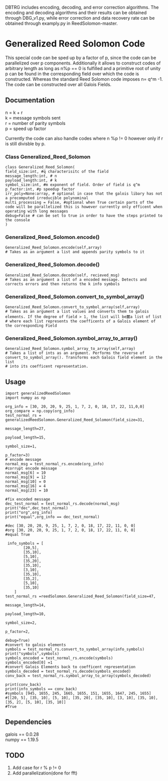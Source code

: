 DBTRG includes encoding, decoding, and error correction algorithms. The encoding and decoding algorithms and their results can be obtained through DBG_v1.py, while error correction and data recovery rate can be obtained through examply.py in ReedSolomon-master.

# Generalized Reed Solomon Code
This special code can be sped up by a factor of p, since the code can be parallelized over p components. Additionally it allows to construct codes of arbitrary length as long as n%p == 0 is fulfilled and a primitive root of unity p can be found in the corresponding field over which the code is constructed. Whereas the standard Reed Solomon code imposes n= q^m -1. The code can be constructed over all Galois Fields.

## Documentation
n = k + r <br/>
k = message symbols sent <br/>
r = number of parity symbols <br/>
p = speed up factor <br/>

Currently the code can also handle codes where n %p != 0 however only if r is still divisble by p.
### Class Generalized_Reed_Solomon
```
class Generalized_Reed_Solomon(
field_size:int, #q characterisitc of the field
message_length:int, # n
payload_length:int, # k
symbol_size:int, #m exponent of field. Order of field is q^m
p_factor:int, #p speedup factor
irr_poly=None:array, # optional in case that the galois libary has not a precomputed irreducible polynominal
multi_processing = False, #optional when True certain parts of the code will be parallelized this is however currently only efficent when operating with long messages
debug=False # can be set to true in order to have the steps printed to the console
)
```
### Generalized_Reed_Solomon.encode()
```
Generalized_Reed_Solomon.encode(self,array)
# Takes as an argument a list and appends parity symbols to it
```
### Generalized_Reed_Solomon.decode()
```
Generalized_Reed_Solomon.decode(self, recieved_msg)
# Takes as an argument a list of a encoded message. Detects and corrects errors and then returns the k info symbols
```
### Generalized_Reed_Solomon.convert_to_symbol_array()
```
Generalized_Reed_Solomon.convert_to_symbol_array(self,array)
# Takes as an argument a list values and converts them to galois elements. If the degree of field > 1, the list will be麓a list of list
# where each list represents the coefficents of a Galois element of the corresponding Field
```

### Generalized_Reed_Solomon.symbol_array_to_array()
```
Generalized_Reed_Solomon.symbol_array_to_array(self,array)
# Takes a list of ints as an argument. Performs the reverse of convert_to_symbol_array(). Transforms each Galois field element in the list
# into its coefficent representation.
```
## Usage
```
import generalizedReedSolomon
import numpy as np

org_info = [30, 20, 20, 9, 25, 1, 7, 2, 0, 18, 17, 22, 11,0,0]
org_compare = np.copy(org_info)
test_normal_rs = generalizedReedSolomon.Generalized_Reed_Solomon(field_size=31,
                                                                 message_length=27,
                                                                 payload_length=15,
                                                                 symbol_size=1,
                                                                 p_factor=3)
# encode message
normal_msg = test_normal_rs.encode(org_info)
#corrupt encode message
normal_msg[6] = 10
normal_msg[9] = 12
normal_msg[10] = 0
normal_msg[16] = 4
normal_msg[23] = 10

#fix encoded message
dec_test_normal = test_normal_rs.decode(normal_msg)
print("dec",dec_test_normal)
print("org",org_info)
print("equal",org_info == dec_test_normal)

#dec [30, 20, 20, 9, 25, 1, 7, 2, 0, 18, 17, 22, 11, 0, 0]
#org [30, 20, 20, 9, 25, 1, 7, 2, 0, 18, 17, 22, 11, 0, 0]
#equal True
```
```
 info_symbols = [
        [20,5],
        [35,10],
        [5,10],
        [35,20],
        [35,10],
        [3,10],
        [35,10],
        [35,2],
        [5,10],
        [35,10]
    ]
test_normal_rs =reedSolomon.Generalized_Reed_Solomon(field_size=47,
                                                                 message_length=14,
                                                                 payload_length=10,
                                                                 symbol_size=2,
                                                                 p_factor=2,
                                                                debug=True)
#convert to galois elements
symbols = test_normal_rs.convert_to_symbol_array(info_symbols)
print("symbols",symbols)
symbols_encoded = test_normal_rs.encode(symbols)
symbols_encoded[0] =1
#convert Galois Elements back to coefficent representation
symbols_decoded = test_normal_rs.decode(symbols_encoded)
conv_back = test_normal_rs.symbol_array_to_array(symbols_decoded)
    
print(conv_back)
print(info_symbols == conv_back)
#symbols [945, 1655, 245, 1665, 1655, 151, 1655, 1647, 245, 1655]
#[[20, 5], [35, 10], [5, 10], [35, 20], [35, 10], [3, 10], [35, 10], [35, 2], [5, 10], [35, 10]]
#True
```
## Dependencies
galois == 0.0.28 <br/>
numpy == 1.19.5

## TODO
1. Add case for r % p != 0 <br/>
2. Add parallelization(done for fft)

